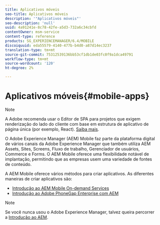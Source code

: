 ```yaml
---
title: Aplicativos móveis
seo-title: Aplicativos móveis
description: '"Aplicativos móveis"'
seo-description: 'null'
uuid: 4a91241e-8c78-42fe-a5d3-732a6c34cbfd
contentOwner: msm-service
content-type: reference
products: SG_EXPERIENCEMANAGER/6.4/MOBILE
discoiquuid: eda55579-4140-477b-b4d0-a87d14ec3237
translation-type: tm+mt
source-git-commit: 75312539136bb53cf1db1de03fc0f9a1dca49791
workflow-type: tm+mt
source-wordcount: '120'
ht-degree: 2%

---
```



# Aplicativos móveis{#mobile-apps}

>[!NOTE]
>
>A Adobe recomenda usar o Editor de SPA para projetos que exigem renderização do lado do cliente com base em estrutura de aplicativo de página única (por exemplo, React). [Saiba mais](/help/sites-developing/spa-overview.md).

O Adobe Experience Manager (AEM) Mobile faz parte da plataforma digital de vários canais da Adobe Experience Manager que também utiliza AEM Assets, Sites, Screens, Fluxo de trabalho, Gerenciador de usuários, Commerce e Forms. O AEM Mobile oferece uma flexibilidade notável de implantação, permitindo que as empresas usem uma variedade de fontes de conteúdo.

A AEM Mobile oferece vários métodos para criar aplicativos. As diferentes maneiras de criar aplicativos são:

* [Introdução ao AEM Mobile On-demand Services](/help/mobile/mobile-apps-ondemand.md)
* [Introdução ao Adobe PhoneGap Enterprise com AEM](/help/mobile/phonegap.md)

>[!NOTE]
>
>Se você nunca usou o Adobe Experience Manager, talvez queira percorrer a [Introdução ao AEM](/help/sites-deploying/deploy.md).

